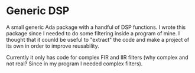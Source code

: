 # Generic DSP
A small generic Ada package with a handful of DSP functions.  I wrote this package since I needed to do some filtering inside a program of mine.  I thought that it counld be useful to "extract" the code and make a project of its own in order to improve reusability.

Currently it only has code for complex FIR and IIR filters (why complex and not real?  Since in my program I needed complex filters).
